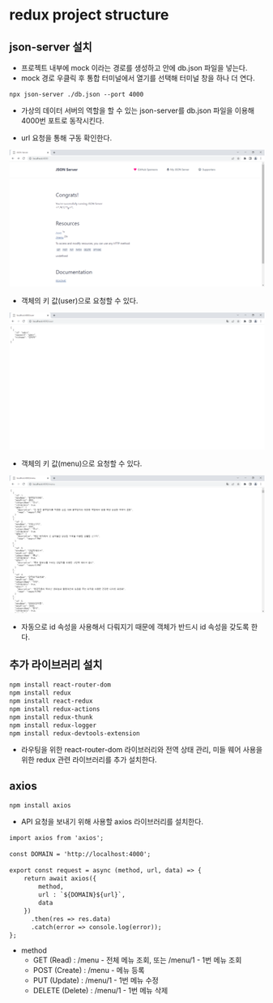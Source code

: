 # redux project structure

## json-server 설치

- 프로젝트 내부에 mock 이라는 경로를 생성하고 안에 db.json 파일을 넣는다.
- mock 경로 우클릭 후 통합 터미널에서 열기를 선택해 터미널 창을 하나 더 연다. 
  
```
npx json-server ./db.json --port 4000
```

- 가상의 데이터 서버의 역할을 할 수 있는 json-server를 db.json 파일을 이용해 4000번 포트로 동작시킨다.
   
- url 요청을 통해 구동 확인한다. 
  
![json-server](./images/json-server-1.PNG)

- 객체의 키 값(user)으로 요청할 수 있다. 

![json-server](./images/json-server-2.PNG)

- 객체의 키 값(menu)으로 요청할 수 있다. 

![json-server](./images/json-server-3.PNG)

- 자동으로 id 속성을 사용해서 다뤄지기 때문에 객체가 반드시 id 속성을 갖도록 한다.

## 추가 라이브러리 설치

```
npm install react-router-dom
npm install redux
npm install react-redux
npm install redux-actions
npm install redux-thunk
npm install redux-logger
npm install redux-devtools-extension
```

- 라우팅을 위한 react-router-dom 라이브러리와 전역 상태 관리, 미들 웨어 사용을 위한 redux 관련 라이브러리를 추가 설치한다. 
  
## axios

```
npm install axios
```

- API 요청을 보내기 위해 사용할 axios 라이브러리를 설치한다. 

```
import axios from 'axios';

const DOMAIN = 'http://localhost:4000';

export const request = async (method, url, data) => {
    return await axios({
        method,
        url : `${DOMAIN}${url}`,
        data
    })
      .then(res => res.data)
      .catch(error => console.log(error));
};
```

- method
  - GET (Read) : /menu - 전체 메뉴 조회, 또는 /menu/1 - 1번 메뉴 조회
  - POST (Create) : /menu - 메뉴 등록
  - PUT (Update) : /menu/1 - 1번 메뉴 수정
  - DELETE (Delete) : /menu/1 - 1번 메뉴 삭제
